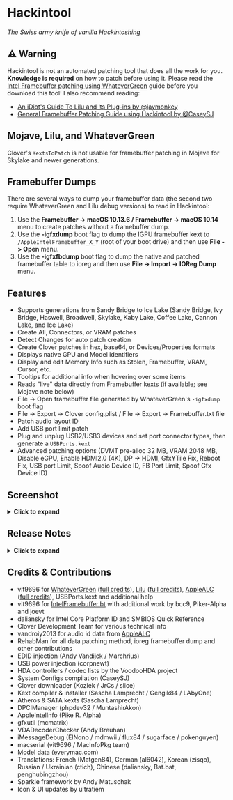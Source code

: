 # Hackintool

*The Swiss army knife of vanilla Hackintoshing*

## ⚠️ Warning

Hackintool is not an automated patching tool that does all the work for you. **Knowledge is required** on how to patch before using it. Please read the [Intel Framebuffer patching using WhateverGreen](https://www.tonymacx86.com/threads/guide-intel-framebuffer-patching-using-whatevergreen.256490/) guide before you download this tool! I also recommend reading:

- [An iDiot's Guide To Lilu and its Plug-ins by @jaymonkey](https://www.tonymacx86.com/threads/an-idiots-guide-to-lilu-and-its-plug-ins.260063/)
- [General Framebuffer Patching Guide using Hackintool by @CaseySJ](https://www.tonymacx86.com/threads/guide-general-framebuffer-patching-guide-hdmi-black-screen-problem.269149)

## Mojave, Lilu, and WhateverGreen

Clover's `KextsToPatch` is not usable for framebuffer patching in Mojave for Skylake and newer generations.

## Framebuffer Dumps

There are several ways to dump your framebuffer data (the second two require WhateverGreen and Lilu debug versions) to read in Hackintool:

1. Use the **Framebuffer -> macOS 10.13.6 / Framebuffer -> macOS 10.14** menu to create patches without a framebuffer dump.
2. Use the **-igfxdump** boot flag to dump the IGPU framebuffer kext to `/AppleIntelFramebuffer_X_Y` (root of your boot drive) and then use **File -> Open** menu.
3. Use the **-igfxfbdump** boot flag to dump the native and patched framebuffer table to ioreg and then use **File -> Import -> IOReg Dump** menu.

## Features

- Supports generations from Sandy Bridge to Ice Lake (Sandy Bridge, Ivy Bridge, Haswell, Broadwell, Skylake, Kaby Lake, Coffee Lake, Cannon Lake, and Ice Lake)
- Create All, Connectors, or VRAM patches
- Detect Changes for auto patch creation
- Create Clover patches in hex, base64, or Devices/Properties formats
- Displays native GPU and Model identifiers
- Display and edit Memory Info such as Stolen, Framebuffer, VRAM, Cursor, etc.
- Tooltips for additional info when hovering over some items
- Reads "live" data directly from Framebuffer kexts (if available; see Mojave note below)
- File -> Open framebuffer file generated by WhateverGreen's `-igfxdump` boot flag
- File -> Export -> Clover config.plist / File -> Export -> Framebuffer.txt file
- Patch audio layout ID
- Add USB port limit patch
- Plug and unplug USB2/USB3 devices and set port connector types, then generate a `USBPorts.kext`
- Advanced patching options (DVMT pre-alloc 32 MB, VRAM 2048 MB, Disable eGPU, Enable HDMI2.0 (4K), DP -> HDMI, GfxYTile Fix, Reboot Fix, USB port Limit, Spoof Audio Device ID, FB Port Limit, Spoof Gfx Device ID)


## Screenshot
<details>
  <summary><strong>Click to expand</strong></summary>
  
  ![Hackintool Screenshot 1](/images/Hackintool01.png)

  ![Hackintool Screenshot 2](/images/Hackintool02.png)

  ![Hackintool Screenshot 3](/images/Hackintool03.png)

  ![Hackintool Screenshot 4](/images/Hackintool04.png)

  ![Hackintool Screenshot 5](/images/Hackintool05.png)

  ![Hackintool Screenshot 6](/images/Hackintool06.png)

  ![Hackintool Screenshot 7](/images/Hackintool07.png)

  ![Hackintool Screenshot 8](/images/Hackintool08.png)

  ![Hackintool Screenshot 9](/images/Hackintool09.png)

  ![Hackintool Screenshot 10](/images/Hackintool10.png)

  ![Hackintool Screenshot 11](/images/Hackintool11.png)

  ![Hackintool Screenshot 12](/images/Hackintool12.png)

  ![Hackintool Screenshot 13](/images/Hackintool13.png)

  ![Hackintool Screenshot 14](/images/Hackintool14.png)

  ![Hackintool Screenshot 15](/images/Hackintool15.png)

</details>


  ## Release Notes
<details>
  <summary><strong>Click to expand</strong></summary>

- [Updates are on Github](https://github.com/benbaker76/Hackintool/commits/master)
- 2.8.6 - Fix crash in getEDIDData, fix Import KextsToPatch
- 2.8.5 - Add "Show Installed Only" option for installed kexts
- 2.8.4 - Improved framebuffer enumeration, updated codecs and pci.ids
- 2.8.3 - Improved version checking routine, updated Turkish translation
- 2.8.2 - Updated Clover download location / OpenCore download support, Chinese translation update
- 2.8.1 - Data file updates
- 2.8.0 - Fixed OpenCore KextsToPatch format. Removed DSDT Rename auto selection
- 2.7.9 - Source is now on Github [here](https://github.com/benbaker76/Hackintool)
- 2.7.8 - Fix pcidevices.dsl compile error
- 2.7.7 - pcidevices.dsl export will now compile. Fix for Device Path
- 2.7.6 - Custom Device Path generation code (big thanks to [@jaymonkey](https://www.tonymacx86.com/members/195809/) for helping test). Updated Chinese translation
- 2.7.5 - PCI DevicePath fix
- 2.7.4 - Added EveryMac.com Serial Check
- 2.7.3 - Added Serial Number Generator (thanks to vit9696 / MacInfoPkg team)
- 2.7.2 - Added EDID injection to IGPU. Added DPCD Max Link Rate patching. Added tooltips for Advanced / LSPCON patch options. Updated pci.ids / AppleALC audio data
- 2.7.1 - Bug fixes. Updated pci.ids / AppleALC audio data
- 2.7.0 - Launch process output fix (big thanks to [@jaymonkey](https://www.tonymacx86.com/members/195809/) for the help testing this). Prepends "Intel" for IGPU name for Intel Power Gadget (thanks again to [@jaymonkey](https://www.tonymacx86.com/members/195809/) for discovering this). System Info now includes all graphics cards. iMessage Keys are now clearly labeled. Added new OpenCore logo. Updated pci.ids / AppleALC audio data
- 2.6.9 - Disable Gatekeeper tool fix
- 2.6.8 - Catalina fixes
- 2.6.7 - Added "HDMI Infinite Loop Fix". Added LSPCON patching. Fixes
- 2.6.6 - Added "Disable Gatekeeper and mount the disk in read/write mode" tool. Change GFX0 to IGPU selection no longer shows for dGPU
- 2.6.5 - Improved BT hardware detection (when installed) and will show if FW Loaded (if using BrcmPatchRAM)
- 2.6.4 - Fixes
- 2.6.3 - Added Atheros BT device detection
- 2.6.2 - Added Bluetooth to Info->Misc
- 2.6.1 - Fixed USB device speeds
- 2.6.0 - USB fixes for macOS Catalina. USB now shows device speeds. Much improved Log viewer. Installing kexts on macOS Catalina will prompt to disable Gatekeeper and mount the disk in read/write mode. Fixed Atheros install for macOS Catalina. Added NativeDisplayBrightness to kext install list. Updated translations for Korean / Chinese
- 2.5.9 - ACPI names must be 4 characters (thanks P1LGRIM)
- 2.5.8 - Now using pci.ids for Audio Controllers
- 2.5.7 - Removed kextcache -u / call for rebuild cache. Added more command output for tools
- 2.5.6 - Added column sorting to PCI table
- 2.5.5 - Added ASRock DeskMini 310 system config
- 2.5.4 - Will now output mounting errors
- 2.5.3 - Fixed EveryMac.com Visit link
- 2.5.2 - Added Host, OS, Kernel and RAM System Info
- 2.5.1 - Add support for 0x3EA50005 0x3EA60005 0x3E980003 frame id for CFL refresh
- 2.5.0 - Fixed stdout/stderr output capture for admin privilege shell commands (thanks jaymonkey)
- 2.4.9 - Fixes
- 2.4.8 - Fixes
- 2.4.7 - Fixes
- 2.4.6 - "Rebuild KextCache and Repair Permissions" moved to tools section now has progress bar
- 2.4.5 - Output added for "Rebuild KextCache and Repair Permissions"
- 2.4.4 - Chinese language updates. Compiler improvements
- 2.4.3 - Chinese language updates. USB configurator fixes
- 2.4.2 - Changed Framebuffer Info to Selected / Current Framebuffer Info for easier comparison
- 2.4.1 - Chinese language update
- 2.4.0 - Now includes iMessageDebug data (ElNono / mdmwii / flux84 / sugarface / pokenguyen). Export system info data. View model info (everymac.com). Check serial feature. Preliminary OpenCore support (thanks vit9696)
- 2.3.9 - ComboBox fix (thanks telepati)
- 2.3.8 - Bug fixes (thanks ReddestDream)
- 2.3.7 - Improved Clover EFI Mounting. Clover PCI export now uses SubClass for device_type
- 2.3.6 - Bug fixes. "Use Intel HDMI" option added (hda-gfx=onboard-x). Added "Non Scaled" resolution type
- 2.3.5 - Fixed bug in Device Path generator (gfxutil). Added "Generate Windows UTC Registry Files" tool
- 2.3.4 - Updated audio codecs, Export PCI list in Clover and dsl format, Now dumps all ACPI tables and decompiles to dsl
- 2.3.3 - Extract DSDT (phpdev32), Auto update PCIIDs (MuntashirAkon), Export PCI list in JSON format
- 2.3.2 - Monitor PCI hotplug
- 2.3.1 - UI Updates
- 2.3.1 - Right-click on a PCI device and select "Copy IOReg Path". Launch IORegistryExplorer and select Go->Go to Path... menu, paste in the path and click the "Go to Path" button.
- 2.2.8 - Added warning for HWP state logging (previous state can only be restored after a reboot)
- 2.2.7 - Added VDA Decoder status. Added DevicePath for PCI devices. Export PCI Devices list to desktop
- 2.2.6 - Improved Boot EFI detection. Set Boot EFI manually. AppleIntelInfo shows 30 second timer to log CStates. Restores HWP state after logging. Added Intel Regs warning. Calculator now shows reverse bytes
- 2.2.4 - Added AppleIntelInfo options (Enable HWP, Log: CStates, IGPU, IPG Style, Intel Regs, MSRs). Added AppleIntelInfo 20 second delay for CState capture.
- 2.2.2 - Added Info tab (Network Interfaces, Graphic Devices, Audio Devices and Storage Devices). Will highlight power settings green or red to indicate issues
- 2.2.1 - Fixes
- 2.2.0 - New PCI Devices, Network, Power and Tools tab
- 2.1.9 - Added Github kext downloading. The download version may be older than the source version. Also due to Github API rate limits it will store the latest download urls. Added Install kext(s) function. Added Rebuild KextCache and Repair Permissions function
- 2.1.8 - Uses kextstat to get the versions
- 2.1.7 - Now detects more kexts
- 2.1.6 - Can now download the current version numbers of Lilu + Plugins
- 2.0.8 - Patch->System Configs menu with various configurations you can try if your Coffee Lake system is being troublesome (CaseySJ)
- 2.0.4 - Apply Clover patches (KernelToPatch, KextToPatch, DSDT Renames). View, create and edit NVRAM variables (be careful!). View installed Lilu + Plugins, download and automatically compile the latest versions
- 1.9.6 - Disk display enhancements (icons / mount / unmount buttons)
- 1.9.2 - Fixes
- 1.9.1 - Added SSDT-UIAC.aml / SSDT-USBX.aml export support
- 1.9.0 - Fixed launch bug (thanks [@Pavo](https://www.tonymacx86.com/members/9658/))
- 1.8.7 - Added USB Power DSDT Renames
- 1.8.6 - Added DSDT Renames
- 1.8.5 - Fixes
- 1.8.4 - Auto update capability using Sparkle framework
- 1.8.3 - Improved Audio Device detection / selection, window can now be resized
- 1.8.2 - Added translations; French (Matgen84), German (al6042), Korean (zisqo), Russian / Ukrainian (ctich)
- 1.8.1 - Clover downloader (Kozlek / JrCs / slice), NVRAM boot-args edit, improved authorization, UI update
- 1.8.0 - Improved USB power export (corpnewt), other fixes, new icon
- 1.7.9 - Added USB power export, EFI partition mounting, calculator and log viewer
- 1.7.8 - Added resolution injection from one-key-hidpi script (xzhih)
- 1.7.7 - Added EDID patching support for AMD & nVidia
- 1.7.6 - EDID overrides can now export custom icons
- 1.7.5 - Improved USB guide, added print button
- 1.7.4 - Fixed defaults
- 1.7.3 - Updates
- 1.7.2 - Renamed app to Hackintool, added EDID injection support (Andy Vandijck)
- 1.7.1 - Dark mode fixes
- 1.7.0 - USB & Audio info added, shows possible spoof / kext requirements
- 1.6.9 - Updates
- 1.6.8 - Added framebuffer-camellia and framebuffer-flags patching support
- 1.6.7 - Added Macmini8,1 and MacBookAir8,1 definitions
- 1.6.6 - Data file updates
- 1.6.5 - Fixed USBInjectAll detection
- 1.6.4 - Audio layout id detection improvement
- 1.6.3 - Now shows Audio Controller
- 1.6.2 - USB fixes
- 1.6.1 - Improved Spoof Audio Device Id option
- 1.6.0 - Fixes
- 1.5.9 - Now shows USB Controllers
- 1.5.8 - Will store and restore USB ports between app sessions for use with new USBInjectAll.kext (0.7.0) to include boot flags for excluding groups of ports
- 1.5.7 - Now detects EHC and hub ports (thanks to RehabMan & SavageAUS). Multi-select USB Ports. Now detects if USBInjectAll is installed
- 1.5.4 - Fixed audio codec detection when user has multiple audio devices. Added "Reboot Fix" advanced patch (sets connector pipe values to 18)
- 1.5.3 - Improved Export->Clover config.plist and now makes a backup (config-backup.plist)
- 1.5.2 - Added Patch->AzulPatcher4600
- 1.5.1 - USBPorts port-count fix
- 1.5.0 - Fixes
- 1.4.9 - Added tab to show if Lilu, WhateverGreen and AppleALC are installed and version info
- 1.4.8 - Fixed framebuffer-cursormem output for iASL DSL Source patching
- 1.4.7 - Added support for new WEG -igfxfbdump boot flag using File->Import->IOReg Dump menu
- 1.4.6 - Fixes. Added Framebuffer->macOS 10.14 menu item. Added QE/CI and Metal support detection
- 1.4.5 - Added support for framebuffer-cursormem (Haswell)
- 1.4.4 - Added ability to inject valid device-id's
- 1.4.3 - Fixes
- 1.4.2 - Added Patch->Import KextsToPatch / Apply Current Patches menu. Renamed USBPower.kext -> USBPorts.kext
- 1.4.1 - Added TypeC USB ports
- 1.4.0 - Improved Intel Generation detection
- 1.3.9 - Now using AppleIntelFramebuffer@X index for connector association
- 1.3.8 - Fixed bug AppleIntelFramebuffer port-number should be connecter index + 4 or 0 for internal (RehabMan)
- 1.3.7 - Shows Display Info for connected displays on connector ports (with display hot plug support), fixed iASL DSL Source hex output, connector drag-drop to change order
- 1.3.6 - Fixes
- 1.3.5 - Will try HDAS if HDEF is not found
- 1.3.4 - Added AllData connector patch method (RehabMan). Will try GFX0 if IGPU is not found
- 1.3.3 - Fixes. Added more audio layout-id's (vandroiy2013)
- 1.3.2 - Fixes
- 1.3.1 - Fixes. Added new menu Framebuffer->Current Version / macOS 10.13.6
- 1.3.0 - Added audio patching, Clover config.plist exporting, USB patching, advanced auto patching
- 1.2.8 - Added iASL DSL Source patch output, display detected Intel gen and platform-id
- 1.2.7 - File->Export framebuffer text file
- 1.2.6 - Fix preallocated memory calculation formula (vit9696)
- 1.2.5 - Still outputs a config.plist/Devices/Properties patch when "Auto Detect Changes" is selected
- 1.2.4 - Fixes
- 1.2.3 - config.plist/Devices/Properties patch now outputs data format
- 1.2.2 - Fixes
- 1.2.1 - Updates and fixes
- 1.2.0 - Added support for Cannon Lake and Ice Lake
- 1.1.0 - Added MacBookPro15,1 and MacBookPro15,2 models
- 1.0.9 - Support for Mojave, Coffee Lake, WhateverGreen's -igfxdump boot flag and Clover's config.plist/Devices/Properties patch output
- 1.0.8 - Updates
- 1.0.7 - Fixed support for dark mode
- 1.0.6 - Better backwards compatibility
- 1.0.5 - Detects Chipset / Address on Startup, Edit Memory Values Easier
- 1.0.4 - Added GPU / Model Info
- 1.0.3 - Added Tooltips
- 1.0.2 - Added Memory tab
- 1.0.1 - Minor Fixes
- 1.0.0 - Initial Release
</details>

## Credits & Contributions

- vit9696 for [WhateverGreen](https://github.com/acidanthera/WhateverGreen) ([full credits](https://github.com/acidanthera/WhateverGreen#credits)), [Lilu](https://github.com/acidanthera/Lilu) ([full credits](https://github.com/acidanthera/Lilu#credits)), [AppleALC](https://github.com/acidanthera/AppleALC) ([full credits](https://github.com/acidanthera/AppleALC#credits)), USBPorts.kext and additional help
- vit9696 for [IntelFramebuffer.bt](https://github.com/acidanthera/WhateverGreen/blob/master/Manual/IntelFramebuffer.bt) with additional work by bcc9, Piker-Alpha and joevt
- daliansky for Intel Core Platform ID and SMBIOS Quick Reference
- Clover Development Team for various technical info
- vandroiy2013 for audio id data from [AppleALC](https://github.com/acidanthera/AppleALC)
- RehabMan for all data patching method, ioreg framebuffer dump and other contributions
- EDID injection (Andy Vandijck / Marchrius)
- USB power injection (corpnewt)
- HDA controllers / codec lists by the VoodooHDA project
- System Configs compilation (CaseySJ)
- Clover downloader (Kozlek / JrCs / slice)
- Kext compiler & installer (Sascha Lamprecht / Gengik84 / LAbyOne)
- Atheros & SATA kexts (Sascha Lamprecht)
- DPCIManager (phpdev32 / MuntashirAkon)
- AppleIntelInfo (Pike R. Alpha)
- gfxutil (mcmatrix)
- VDADecoderChecker (Andy Breuhan)
- iMessageDebug (ElNono / mdmwii / flux84 / sugarface / pokenguyen)
- macserial (vit9696 / MacInfoPkg team)
- Model data (everymac.com)
- Translations: French (Matgen84), German (al6042), Korean (zisqo), Russian / Ukrainian (ctich), Chinese (daliansky, Bat.bat, penghubingzhou)
- Sparkle framework by Andy Matuschak
- Icon & UI updates by ultratiem


